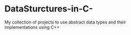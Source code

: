 # DataSturctures-in-C-
My collection of projects to use abstract data types and their implementations using C++
